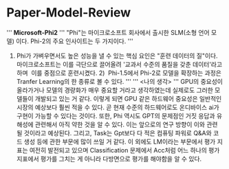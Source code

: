 # Paper-Model-Review
'''
**Microsoft-Phi2**
'''
"Phi"는 마이크로소프트 회사에서 출시한 SLM(소형 언어 모델) 이다.
Phi-2의 주요 인사이트는 두 가지이다.
'''
1) Phi가 가벼우면서도 높은 성능을 낼 수 있는 핵심 요인은 "훈련 데이터의 질"이다.
마이크로소프트는 이를 극단으로 끌어올려 '교과서 수준의 품질을 갖춘 데이터'라고 하며 
이를 중점으로 훈련시켰다.
2)  Phi-1.5에서 Phi-2로 모델을 확장하는 과정은 Tranfer Learning의 한 종류로 볼 수 있다.
'''
'''
<나의 생각>
'''
GPU의 중요성이 올라가거나 모델의 경량화가 매우 중요할 거라고 생각하였는데 실제로도 그러한 모델들이 개발되고 있는 거 같다.
이렇게 되면 GPU 같은 하드웨어 중요성은 일반적인 시장의 예상보다 훨씬 적을 수 있다. 곧 현재 수준의 하드웨어로도 온디바이스 ai가 구현이 가능할 수 있다는 것이다.
또한, Phi 역시도 GPT의 문제점인 거짓 응답과 유해성에 관련해서 아직 약한 것을 알 수 있다.
이는 앞으로의 연구 방향이 이와 관련될 것이라고 예상된다.
그리고, Task는 Gpt보다 다 적은 컴퓨팅 파워로 Q&A와 코드 생성 등에 관한 부문에 많이 쓰일 거 같다.
이 외에도 LM이라는 부문에서 평가 지표는 여전히 발전되고 있으며 Classification 문제에서
Acc처럼 어느 하나의 평가 지표에서 평가를 그치는 게 아니라
다방면으로 평가를 해야함을 알 수 있다.

